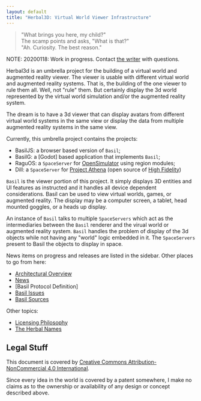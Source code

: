 ```yaml
---
layout: default
title: "Herbal3D: Virtual World Viewer Infrastructure"
---
```

> "What brings you here, my child?"
> <br>The scamp points and asks, "What is that?"
> <br>"Ah. Curiosity. The best reason."

NOTE: 20200118: Work in progress. Contact [the writer] with questions.

Herbal3d is an umbrella project for the building of a virtual world
and augmented reality viewer.
The viewer is usable with different virtual
world and augmented reality systems.
That is, the building of the one viewer to rule them all.
Well, not "rule" them. But certainly display the 3d world represented
by the virtual world simulation and/or the augmented reality system.

The dream is to have a 3d viewer that can display avatars from
different virtual world systems in the same view or display the data
from multiple augmented reality systems in the same view.

Currently, this umbrella project contains the projects:

* BasilJS: a browser based version of `Basil`;
* BasilG: a [Godot] based application that implements `Basil`;
* RaguOS: a `SpaceServer` for [OpenSimulator] using region modules;
* Dill: a `SpaceServer` for [Project Athena] (open source of [High Fidelity])

`Basil` is the viewer portion of this project.
It simply displays 3D entities and UI features as instructed and
it handles all device dependent considerations.
Basil can be used to view virtual worlds, games, or augmented reality.
The display may be a computer screen, a tablet, head mounted goggles, or
a heads up display.

An instance of `Basil` talks to multiple `SpaceServers` which act as
the intermediaries between the `Basil` renderer and the virual world
or augmented reality system. `Basil` handles the problem of display
of the 3d objects while not having any "world" logic embedded in it.
The `SpaceServers` present to Basil the objects to display in space.

News items on progress and releases are listed in the sidebar.
Other places to go from here:

* [Architectural Overview]
* [News]
* [Basil Protocol Definition]
* [Basil Issues]
* [Basil Sources]

Other topics:

* [Licensing Philosophy]
* [The Herbal Names]

## Legal Stuff

This document is covered by [Creative Commons Attribution-NonCommercial 4.0 International].

Since every idea in  the world is covered by a patent somewhere, I make
no claims as to the ownership or availability of any design or concept
described above.

[the writer]: mailto:herbal3d-w@misterblue.com
[OpenSimulator]: http://opensimulator.org/
[BasilJS]: https://github.com/Herbal3d/basil/tree/master/Basiljs 
[BasilG]: https://github.com/Herbal3d/basil/tree/master/Basilg 
[Loc-Loc]: https://herbal3d.github.io/loc-loc/
[RaguOS]: https://herbal3d.github.io/ragu/
[Ragu]: https://herbal3d.github.io/ragu/
[Espazote]: https://herbal3d.github.io/espazote/
[Project Athena]: https://projectathena.io/
[High Fidelity]: https://www.highfidelity.com/
[Architectural Overview]: https://herbal3d.github.io/architecture/Overview.html
[News]: https://herbal3d.github.io/News.html
[Basil Issues]: https://github.com/Herbal3d/basil/issues
[Basil Sources]: https://github.com/Herbal3d/basil
[Robert Adams]: https://misterblue.com/
[BSD License]: http://opensource.org/licenses/BSD-3-Clause
[MIT License]: http://opensource.org/licenses/MIT
[Apache License]: http://opensource.org/licenses/Apache-2.0
[Creative Commons Attribution-NonCommercial 4.0 International]: http://creativecommons.org/licenses/by-nc/4.0/
[Licensing Philosophy]: ./LicensingPhilosophy.html
[The Herbal Names]: ./HerbalNames.html
